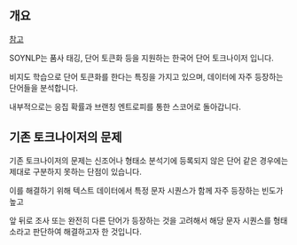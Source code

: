## 개요

[참고](https://wikidocs.net/92961)

SOYNLP는 품사 태깅, 단어 토큰화 등을 지원하는 한국어 단어 토크나이저 입니다.

비지도 학습으로 단어 토큰화를 한다는 특징을 가지고 있으며, 데이터에 자주 등장하는 단어들을 분석합니다.

내부적으로는 응집 확률과 브랜칭 엔트로피를 통한 스코어로 돌아갑니다.

## 기존 토크나이저의 문제

기존 토크나이저의 문제는 신조어나 형태소 분석기에 등록되지 않은 단어 같은 경우에는 제대로 구분하지 못하는 단점이 있습니다.

이를 해결하기 위해 텍스트 데이터에서 특정 문자 시퀀스가 함께 자주 등장하는 빈도가 높고

앞 뒤로 조사 또는 완전히 다른 단어가 등장하는 것을 고려해서 해당 문자 시퀀스를 형태소라고 판단하여 해결하고자 한 것입니다.